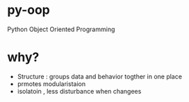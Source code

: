 # py-oop
Python Object Oriented Programming


# why?
 - Structure : groups data and behavior togther in one place
 - prmotes modularistaion
 - isolatoin , less disturbance when changees